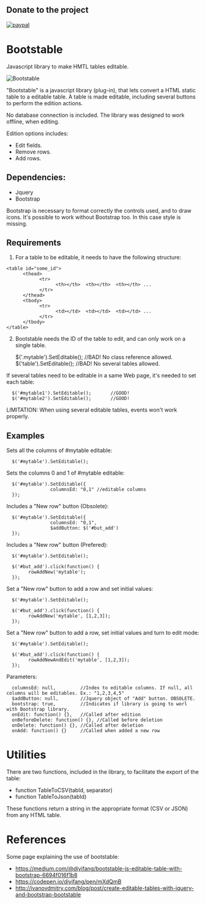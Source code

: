 ## Donate to the project

[![paypal](https://www.paypalobjects.com/en_US/i/btn/btn_donateCC_LG.gif)](https://www.paypal.com/cgi-bin/webscr?cmd=_donations&business=7LKYWG9LXNQ9C&lc=ES&item_name=Tito%20Hinostroza&item_number=2153&no_note=0&cn=Dar%20instrucciones%20especiales%20al%20vendedor%3a&no_shipping=2&currency_code=USD&bn=PP%2dDonationsBF%3abtn_donateCC_LG%2egif%3aNonHosted)

# Bootstable
Javascript library to make HMTL tables editable.

![Bootstable](http://blog.pucp.edu.pe/blog/tito/wp-content/uploads/sites/610/2018/01/Sin-título-13.png "Bootstable")

"Bootstable" is a javascript library (plug-in), that lets convert a HTML static table to a editable table. 
A table is made editable, including several buttons to perform the edition actions.

No database connection is included. The library was designed to work offline, when editing.

Edition options includes:

* Edit fields.
* Remove rows.
* Add rows.

## Dependencies:

* Jquery
* Bootstrap

Bootstrap is necessary to format correctly the controls used, and to draw icons.
It's possible to work without Bootstrap too. In this case style is missing.

## Requirements

1. For a table to be editable, it needs to have the following structure:

```
<table id="some_id">
      <thead>
            <tr> 
                  <th></th>  <th></th>  <th></th> ...
            </tr>
      </thead>
      <tbody>
            <tr>
                  <td></td>  <td></td>  <td></td> ...
            </tr>
      </tbody>
</table>
```

2. Bootstable needs the ID of the table to edit, and can only work on a single table. 

      $('.mytable').SetEditable();  //BAD! No class reference allowed.
      $('table').SetEditable();     //BAD! No several tables allowed.

If several tables need to be editable in a same Web page, it's needed to set each table:

      $('#mytable1').SetEditable();       //GOOD!
      $('#mytable2').SetEditable();       //GOOD!

LIMITATION: When using several editable tables, events won't work properly.

## Examples

Sets all the columns of #mytable editable:

      $('#mytable').SetEditable();

Sets the columns 0 and 1 of #mytable editable:

      $('#mytable').SetEditable({
                    columnsEd: "0,1" //editable columns 
      });

Includes a "New row" button (Obsolete):

      $('#mytable').SetEditable({
                    columnsEd: "0,1", 
                    $addButton: $('#but_add')
      });

Includes a "New row" button (Prefered):

      $('#mytable').SetEditable();

      $('#but_add').click(function() {
            rowAddNew('mytable');
      });

Set a "New row" button to add a row and set initial values:

      $('#mytable').SetEditable();

      $('#but_add').click(function() {
            rowAddNew('mytable', [1,2,3]);
      });

Set a "New row" button to add a row, set initial values and turn to edit mode:

      $('#mytable').SetEditable();

      $('#but_add').click(function() {
            rowAddNewAndEdit('mytable', [1,2,3]);
      });

Parameters:

      columnsEd: null,         //Index to editable columns. If null, all columns will be editables. Ex.: "1,2,3,4,5"
      $addButton: null,        //Jquery object of "Add" button. OBSOLETE. 
      bootstrap: true,         //Indicates if library is going to worl with Bootstrap library.
      onEdit: function() {},   //Called after edition
      onBeforeDelete: function() {}, //Called before deletion
      onDelete: function() {}, //Called after deletion
      onAdd: function() {}     //Called when added a new row

# Utilities

There are two functions, included in the library, to facilitate the export of the table:

* function TableToCSV(tabId, separator)
* function TableToJson(tabId)

These functions return a string in the appropriate format (CSV or JSON) from any HTML table.

# References

Some page explaining the use of bootstable:

* https://medium.com/@diyifang/bootstable-js-editable-table-with-bootstrap-6694f016f1b8
* https://codepen.io/diyifang/pen/mXdQmB
* http://ivanovdmitry.com/blog/post/create-editable-tables-with-jquery-and-bootstrap-bootstable
